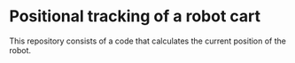 # Positional tracking of a robot cart

This repository consists of a code that calculates the current position of the robot.

